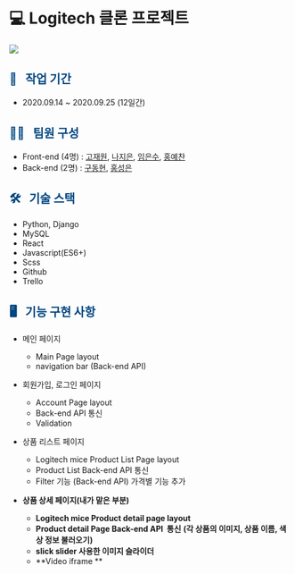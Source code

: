 # 💻  Logitech 클론 프로젝트

![](https://images.velog.io/images/limes/post/802157fa-abb7-4267-947a-77f44dadc590/ezgif-2-82c5d68f911c.gif)

## <span style="color:#004680"> 📆 &nbsp; 작업 기간 </span>

- 2020.09.14 ~ 2020.09.25 (12일간)

## <span style="color:#004680"> 👩‍💻 &nbsp; 팀원 구성 </span>

- Front-end (4명) : [고재원](https://velog.io/@lets_gojae), [나지은](https://velog.io/@najiexx), [임은수](https://velog.io/@limes), [홍예찬](https://velog.io/@hayyim0626)
- Back-end (2명) : [구동현](https://velog.io/@goohyun1990), [홍성은](https://velog.io/@devjakeh)


## <span style="color:#004680"> 🛠 &nbsp; 기술 스택 </span>

- Python, Django
- MySQL
- React
- Javascript(ES6+)
- Scss
- Github
- Trello

## <span style="color:#004680"> 🖥 &nbsp; 기능 구현 사항 </span>

- 메인 페이지
  - Main Page layout
  - navigation bar (Back-end API)

- 회원가입, 로그인 페이지
  - Account Page layout
  - Back-end API 통신
  - Validation
  
- 상품 리스트 페이지
  - Logitech mice Product List Page layout
  - Product List Back-end API 통신
  - Filter 기능 (Back-end API) 가격별 기능 추가
  
- **상품 상세 페이지(내가 맡은 부분)** 
  - **Logitech mice Product detail page layout**
  - **Product detail Page Back-end API  통신** 
     **(각 상품의 이미지, 상품 이름, 색상 정보 불러오기)**
  - **slick slider 사용한 이미지 슬라이더**
  - **Video iframe **
